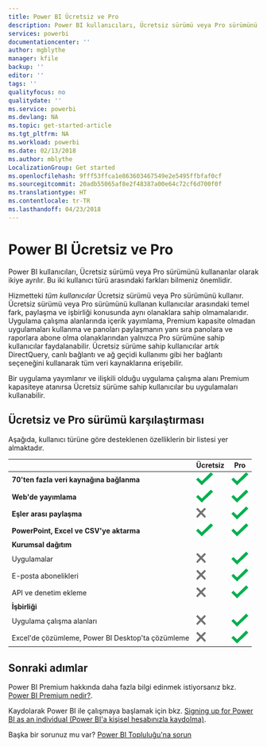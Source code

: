 ```yaml
---
title: Power BI Ücretsiz ve Pro
description: Power BI kullanıcıları, Ücretsiz sürümü veya Pro sürümünü kullananlar olarak ikiye ayrılır. Bu iki kullanıcı türü arasındaki farkları bilmeniz önemlidir.
services: powerbi
documentationcenter: ''
author: mgblythe
manager: kfile
backup: ''
editor: ''
tags: ''
qualityfocus: no
qualitydate: ''
ms.service: powerbi
ms.devlang: NA
ms.topic: get-started-article
ms.tgt_pltfrm: NA
ms.workload: powerbi
ms.date: 02/13/2018
ms.author: mblythe
LocalizationGroup: Get started
ms.openlocfilehash: 9fff53ffca1e863603467549e2e5495ffbfaf0cf
ms.sourcegitcommit: 20adb55065af8e2f48387a00e64c72cf6d700f0f
ms.translationtype: HT
ms.contentlocale: tr-TR
ms.lasthandoff: 04/23/2018
---
```

# <a name="power-bi-free-vs-pro"></a>Power BI Ücretsiz ve Pro
Power BI kullanıcıları, Ücretsiz sürümü veya Pro sürümünü kullananlar olarak ikiye ayrılır. Bu iki kullanıcı türü arasındaki farkları bilmeniz önemlidir.

Hizmetteki *tüm kullanıcılar* Ücretsiz sürümü veya Pro sürümünü kullanır. Ücretsiz sürümü veya Pro sürümünü kullanan kullanıcılar arasındaki temel fark, paylaşma ve işbirliği konusunda aynı olanaklara sahip olmamalarıdır. Uygulama çalışma alanlarında içerik yayımlama, Premium kapasite olmadan uygulamaları kullanma ve panoları paylaşmanın yanı sıra panolara ve raporlara abone olma olanaklarından yalnızca Pro sürümüne sahip kullanıcılar faydalanabilir. Ücretsiz sürüme sahip kullanıcılar artık DirectQuery, canlı bağlantı ve ağ geçidi kullanımı gibi her bağlantı seçeneğini kullanarak tüm veri kaynaklarına erişebilir.

Bir uygulama yayımlanır ve ilişkili olduğu uygulama çalışma alanı Premium kapasiteye atanırsa Ücretsiz sürüme sahip kullanıcılar bu uygulamaları kullanabilir.

## <a name="free-vs-pro-comparison"></a>Ücretsiz ve Pro sürümü karşılaştırması
Aşağıda, kullanıcı türüne göre desteklenen özelliklerin bir listesi yer almaktadır.

|  | Ücretsiz | Pro |
| --- | --- | --- |
| **70'ten fazla veri kaynağına bağlanma** |![](media/service-free-vs-pro/available.png "Kullanılabilir") |![](media/service-free-vs-pro/available.png "Kullanılabilir") |
| **Web'de yayımlama** |![](media/service-free-vs-pro/available.png "Kullanılabilir") |![](media/service-free-vs-pro/available.png "Kullanılabilir") |
| **Eşler arası paylaşma** |![](media/service-free-vs-pro/not-available.png "Kullanılamaz") |![](media/service-free-vs-pro/available.png "Kullanılabilir") |
| **PowerPoint, Excel ve CSV'ye aktarma** |![](media/service-free-vs-pro/available.png "Kullanılabilir") |![](media/service-free-vs-pro/available.png "Kullanılabilir") |
| **Kurumsal dağıtım** | | |
| Uygulamalar |![](media/service-free-vs-pro/not-available.png "Kullanılamaz") |![](media/service-free-vs-pro/available.png "Kullanılabilir") |
| E-posta abonelikleri |![](media/service-free-vs-pro/not-available.png "Kullanılamaz") |![](media/service-free-vs-pro/available.png "Kullanılabilir") |
| API ve denetim ekleme |![](media/service-free-vs-pro/not-available.png "Kullanılamaz") |![](media/service-free-vs-pro/available.png "Kullanılabilir") |
| **İşbirliği** | | |
| Uygulama çalışma alanları |![](media/service-free-vs-pro/not-available.png "Kullanılamaz") |![](media/service-free-vs-pro/available.png "Kullanılabilir") |
| Excel'de çözümleme, Power BI Desktop'ta çözümleme |![](media/service-free-vs-pro/not-available.png "Kullanılamaz") |![](media/service-free-vs-pro/available.png "Kullanılabilir") |

## <a name="next-steps"></a>Sonraki adımlar
Power BI Premium hakkında daha fazla bilgi edinmek istiyorsanız bkz. [Power BI Premium nedir?](service-premium.md).

Kaydolarak Power BI ile çalışmaya başlamak için bkz. [Signing up for Power BI as an individual (Power BI'a kişisel hesabınızla kaydolma)](service-self-service-signup-for-power-bi.md).

Başka bir sorunuz mu var? [Power BI Topluluğu'na sorun](https://community.powerbi.com/)

